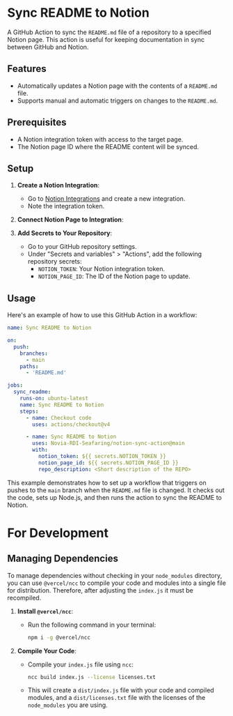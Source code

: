 # Sync README to Notion

A GitHub Action to sync the `README.md` file of a repository to a specified Notion page. This action is useful for keeping documentation in sync between GitHub and Notion.

## Features

- Automatically updates a Notion page with the contents of a `README.md` file.
- Supports manual and automatic triggers on changes to the `README.md`.

## Prerequisites

- A Notion integration token with access to the target page.
- The Notion page ID where the README content will be synced.

## Setup

1. **Create a Notion Integration**:
   - Go to [Notion Integrations](https://www.notion.so/my-integrations) and create a new integration.
   - Note the integration token.

2. **Connect Notion Page to Integration**:

3. **Add Secrets to Your Repository**:
   - Go to your GitHub repository settings.
   - Under "Secrets and variables" > "Actions", add the following repository secrets:
     - `NOTION_TOKEN`: Your Notion integration token.
     - `NOTION_PAGE_ID`: The ID of the Notion page to update.

## Usage

Here's an example of how to use this GitHub Action in a workflow:

```yaml
name: Sync README to Notion

on:
  push:
    branches:
      - main
    paths:
      - 'README.md'

jobs:
  sync_readme:
    runs-on: ubuntu-latest
    name: Sync README to Notion
    steps:
      - name: Checkout code
        uses: actions/checkout@v4

      - name: Sync README to Notion
        uses: Novia-RDI-Seafaring/notion-sync-action@main
        with:
          notion_token: ${{ secrets.NOTION_TOKEN }}
          notion_page_id: ${{ secrets.NOTION_PAGE_ID }}
          repo_description: <Short description of the REPO>
```

This example demonstrates how to set up a workflow that triggers on pushes to the `main` branch when the `README.md` file is changed. It checks out the code, sets up Node.js, and then runs the action to sync the README to Notion.



# For Development
## Managing Dependencies

To manage dependencies without checking in your `node_modules` directory, you can use `@vercel/ncc` to compile your code and modules into a single file for distribution. Therefore, after adjusting the `index.js` it must be recompiled.

1. **Install `@vercel/ncc`**:
   - Run the following command in your terminal:
     ```bash
     npm i -g @vercel/ncc
     ```

2. **Compile Your Code**:
   - Compile your `index.js` file using `ncc`:
     ```bash
     ncc build index.js --license licenses.txt
     ```
   - This will create a `dist/index.js` file with your code and compiled modules, and a `dist/licenses.txt` file with the licenses of the `node_modules` you are using.